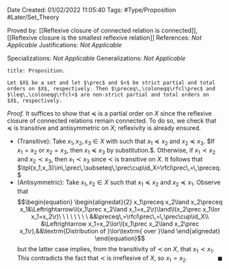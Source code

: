 <div class="topSpace"></div>

Date Created: 01/02/2022 11:05:40
Tags: #Type/Proposition #Later/Set_Theory

Proved by: [[Reflexive closure of connected relation is connected]], [[Reflexive closure is the smallest reflexive relation]]
References: <i>Not Applicable</i>
Justifications: <i>Not Applicable</i>

Specializations: <i>Not Applicable</i>
Generalizations: <i>Not Applicable</i>

``` ad-Proposition
title: Proposition.

Let $X$ be a set and let $\prec$ and $<$ be strict partial and total orders on $X$, respectively. Then $\preceq\,\coloneqq\rfcl\prec$ and $\leq\,\coloneqq\rfcl<$ are non-strict partial and total orders on $X$, respectively.

```

<i>Proof.</i> It suffices to show that $\preceq$ is a partial order on $X$ since the reflexive closure of connected relations remain connected. To do so, we check that $\preceq$ is transitive and antisymmetric on $X$; reflexivity is already ensured.
* (Transitive): Take $x_1,x_2,x_3\in X$ with such that $x_1\preceq x_2$ and $x_2\preceq x_3$. $If $x_1=x_2$ or $x_2=x_3$, then $x_1\preceq x_3$ by substitution.$. Otherwise, if $x_1\prec x_2$ and $x_2\prec x_3$, then $x_1\prec x_3$ since $\prec$ is transitive on $X$. It follows that $\tpl{x_1,x_3}\in\,\prec\,\subseteq\,\prec\cup\id_X=\rfcl\prec\,=\,\preceq.$
* (Antisymmetric): Take $x_1,x_2\in X$ such that $x_1\preceq x_2$ and $x_2\preceq x_1$. Observe that
$$\begin{equation}
    \begin{alignedat}{2}
        x_1\preceq x_2\land x_2\preceq x_1&\Leftrightarrow\l(x_1\prec x_2\land x_1=x_2\r)\land\l(x_2\prec x_1\lor x_1=x_2\r)\ \ \ \ \ \ \ \ &&\preceq\,=\rfcl\prec\,=\,\prec\cup\id_X\\
        &\Leftrightarrow x_1=x_2\lor\l(x_1\prec x_2\land x_2\prec x_1\r),&&\textrm{Distribution of }\lor\textrm{ over }\land
    \end{alignedat}
\end{equation}$$
but the latter case implies, from the transitivity of $\prec$ on $X$, that $x_1\prec x_1$. This contradicts the fact that $\prec$ is irreflexive of $X$, so $x_1=x_2$.<span style="float:right;">$\blacksquare$</span>
